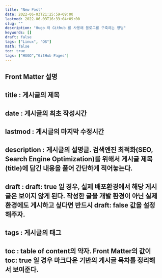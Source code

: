 ```yaml
---
title: "New Post"
date: 2022-06-03T21:25:59+09:00
lastmod: 2022-06-03T16:33:04+09:00
slug: ""
description: "Hugo 와 Github 를 사용해 블로그를 구축하는 방법"
keywords: []
draft: false
tags: ["Linux", "OS"]
math: false
toc: true
tags: ["HUGO","GitHub Pages"]
---
```


## Front Matter 설명

## title : 게시글의 제목

## date : 게시글의 최초 작성시간

## lastmod : 게시글의 마지막 수정시간

## description : 게시글의 설명글. 검색엔진 최적화(SEO, Search Engine Optimization)를 위해서 게시글 제목(title)에 담긴 내용을 풀어 간단하게 적어놓는다.

## draft : draft: true 일 경우, 실제 배포환경에서 해당 게시글은 보이지 않게 된다. 작성한 글을 개발 환경이 아닌 실제 환경에도 게시하고 싶다면 반드시 draft: false 값을 설정해주자.

## tags : 게시글의 태그

## toc : table of content의 약자. Front Matter의 값이 toc: true 일 경우 마크다운 기반의 게시글 목차를 정리해서 보여준다.
